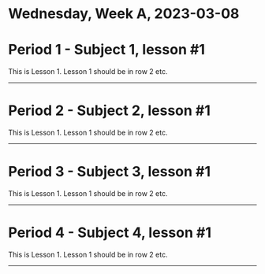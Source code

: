 
Wednesday, Week A, 2023-03-08
=============================

# Period 1 - Subject 1, lesson #1


This is Lesson 1. Lesson 1 should be in row 2 etc.  
  
---
# Period 2 - Subject 2, lesson #1


This is Lesson 1. Lesson 1 should be in row 2 etc.  
  
---
# Period 3 - Subject 3, lesson #1


This is Lesson 1. Lesson 1 should be in row 2 etc.  
  
---
# Period 4 - Subject 4, lesson #1


This is Lesson 1. Lesson 1 should be in row 2 etc.  
  
---